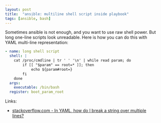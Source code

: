 ```yaml
---
layout: post
title:  "ansible: multiline shell script inside playbook"
tags: [ansible, bash]
---
```

Sometimes ansible is not enough, and you want to use raw shell power. But long one-line scripts look unreadable. Here is how you can do this with YAML multi-line representation:

```yaml
- name: long shell script
  shell: |
    cat /proc/cmdline | tr ' ' '\n' | while read param; do
        if [[ "$param" == root=* ]]; then
            echo ${param#root=}
        fi
    done
  args:
    executable: /bin/bash
  register: boot_param_root
```

Links:
* [stackoverflow.com - In YAML, how do I break a string over multiple lines?](https://stackoverflow.com/a/21699210/890863)
